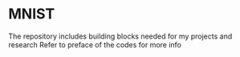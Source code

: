 # MNIST
The repository includes building blocks needed for my projects and research
Refer to preface of the codes for more info

